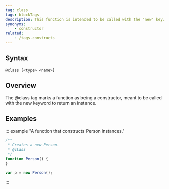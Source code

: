 ```yaml
---
tag: class
tags: blockTags
description: This function is intended to be called with the "new" keyword.
synonyms:
    - constructor
related:
    - /tags-constructs
---
```


## Syntax

`@class [<type> <name>]`


## Overview

The @class tag marks a function as being a constructor, meant to be called with the new
keyword to return an instance.


## Examples

::: example "A function that constructs Person instances."

```js
/**
 * Creates a new Person.
 * @class
 */
function Person() {
}

var p = new Person();
```
:::
